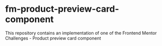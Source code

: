 # fm-product-preview-card-component
This repository contains an implementation of one of the Frontend Mentor Challenges - Product preview card component

